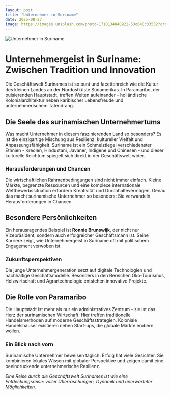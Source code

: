 ```yaml
---
layout: post
title: "Unternehmer in Suriname"
date: 2025-08-27
image: https://images.unsplash.com/photo-1718134840922-53c040c33552?crop=entropy&cs=tinysrgb&fit=max&fm=jpg&ixid=M3w3OTQ0MzZ8MHwxfHNlYXJjaHwxfHxVbnRlcm5laG1lciUyMFN1cmluYW1lfGVufDB8MHx8fDE3NTYyNjUzNDV8MA&ixlib=rb-4.1.0&q=80&w=1080
---
```


![Unternehmer in Suriname](https://images.unsplash.com/photo-1718134840922-53c040c33552?crop=entropy&cs=tinysrgb&fit=max&fm=jpg&ixid=M3w3OTQ0MzZ8MHwxfHNlYXJjaHwxfHxVbnRlcm5laG1lciUyMFN1cmluYW1lfGVufDB8MHx8fDE3NTYyNjUzNDV8MA&ixlib=rb-4.1.0&q=80&w=1080)

# Unternehmergeist in Suriname: Zwischen Tradition und Innovation

Die Geschäftswelt Surinames ist so bunt und facettenreich wie die Kultur des kleinen Landes an der Nordostküste Südamerikas. In Paramaribo, der pulsierenden Hauptstadt, treffen Welten aufeinander - holländische Kolonialarchitektur neben karibischer Lebensfreude und unternehmerischem Tatendrang.

## Die Seele des surinamischen Unternehmertums

Was macht Unternehmer in diesem faszinierenden Land so besonders? Es ist die einzigartige Mischung aus Resilienz, kultureller Vielfalt und Anpassungsfähigkeit. Suriname ist ein Schmelztiegel verschiedenster Ethnien - Kreolen, Hindustani, Javaner, Indigene und Chinesen - und dieser kulturelle Reichtum spiegelt sich direkt in der Geschäftswelt wider.

### Herausforderungen und Chancen

Die wirtschaftlichen Rahmenbedingungen sind nicht immer einfach. Kleine Märkte, begrenzte Ressourcen und eine komplexe internationale Wettbewerbssituation erfordern Kreativität und Durchhaltevermögen. Genau das macht surinamische Unternehmer so besonders: Sie verwandeln Herausforderungen in Chancen.

## Besondere Persönlichkeiten

Ein herausragendes Beispiel ist **Ronnie Brunswijk**, der nicht nur Vizepräsident, sondern auch erfolgreicher Geschäftsmann ist. Seine Karriere zeigt, wie Unternehmergeist in Suriname oft mit politischem Engagement verwoben ist.

### Zukunftsperspektiven

Die junge Unternehmergeneration setzt auf digitale Technologien und nachhaltige Geschäftsmodelle. Besonders in den Bereichen Öko-Tourismus, Holzwirtschaft und Agrartechnologie entstehen innovative Projekte.

## Die Rolle von Paramaribo

Die Hauptstadt ist mehr als nur ein administratives Zentrum - sie ist das Herz der surinamischen Wirtschaft. Hier treffen traditionelle Handelsmethoden auf moderne Geschäftsstrategien. Koloniale Handelshäuser existieren neben Start-ups, die globale Märkte erobern wollen.

### Ein Blick nach vorn

Surinamische Unternehmer beweisen täglich: Erfolg hat viele Gesichter. Sie kombinieren lokales Wissen mit globaler Perspektive und zeigen damit eine beeindruckende unternehmerische Resilienz.

*Eine Reise durch die Geschäftswelt Surinames ist wie eine Entdeckungsreise: voller Überraschungen, Dynamik und unerwarteter Möglichkeiten.*